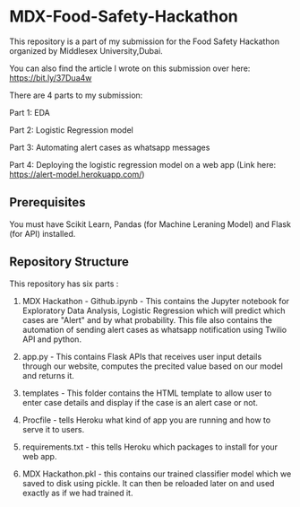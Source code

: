# MDX-Food-Safety-Hackathon
This repository is a part of my submission for the Food Safety Hackathon organized by Middlesex University,Dubai.

You can also find the article I wrote on this submission over here: https://bit.ly/37Dua4w

There are 4 parts to my submission:

Part 1: EDA

Part 2: Logistic Regression model

Part 3: Automating alert cases as whatsapp messages

Part 4: Deploying the logistic regression model on a web app (Link here: https://alert-model.herokuapp.com/)

## Prerequisites
You must have Scikit Learn, Pandas (for Machine Leraning Model) and Flask (for API) installed.

## Repository Structure
This repository has six parts :

1. MDX Hackathon - Github.ipynb - This contains the Jupyter notebook for Exploratory Data Analysis, Logistic Regression which will predict which cases are "Alert" and by what probability. This file also contains the automation of sending alert cases as whatsapp notification using Twilio API and python.

2. app.py - This contains Flask APIs that receives user input details through our website, computes the precited value based on our model and returns it.

3. templates - This folder contains the HTML template to allow user to enter case details and display if the case is an alert case or not.

4. Procfile - tells Heroku what kind of app you are running and how to serve it to users.

5. requirements.txt - this tells Heroku which packages to install for your web app.

6. MDX Hackathon.pkl - this contains our trained classifier model which we saved to disk using pickle. It can then be reloaded later on and used exactly as if we had trained it.
